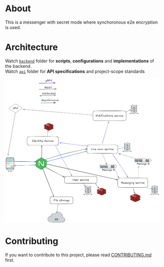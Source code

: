 # About 
This is a messenger with secret mode where synchoronous e2e encryption is used.

# Architecture
Watch [`backend`](./backend) folder for **scripts**, **configurations** and **implementations** of the backend. \
Watch [`api`](./api) folder for **API specifications** and project-scope standards 

![Architecture](./img/architecture.png)

# Contributing
If you want to contribute to this project, please read [CONTRIBUTING.md](CONTRIBUTING.md) first.